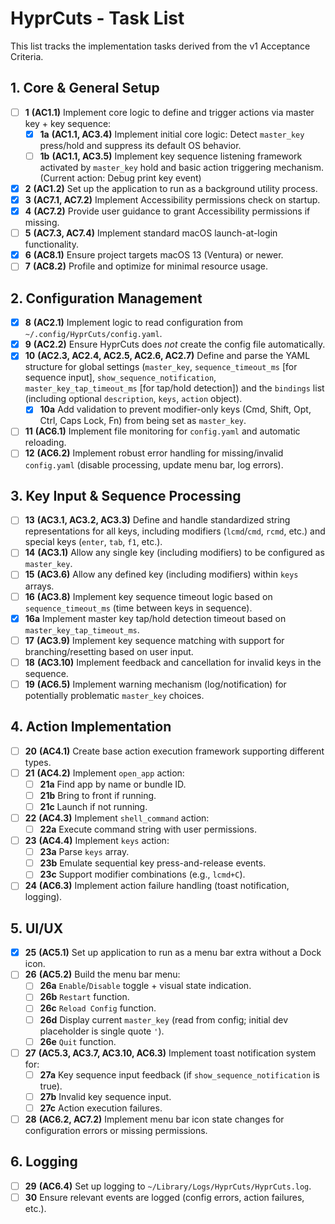 # HyprCuts - Task List

This list tracks the implementation tasks derived from the v1 Acceptance Criteria.

## 1. Core & General Setup

- [ ] **1** **(AC1.1)** Implement core logic to define and trigger actions via master key + key sequence:
  - [x] **1a** **(AC1.1, AC3.4)** Implement initial core logic: Detect `master_key` press/hold and suppress its default OS behavior.
  - [ ] **1b** **(AC1.1, AC3.5)** Implement key sequence listening framework activated by `master_key` hold and basic action triggering mechanism. (Current action: Debug print key event)
- [x] **2** **(AC1.2)** Set up the application to run as a background utility process.
- [x] **3** **(AC7.1, AC7.2)** Implement Accessibility permissions check on startup.
- [x] **4** **(AC7.2)** Provide user guidance to grant Accessibility permissions if missing.
- [ ] **5** **(AC7.3, AC7.4)** Implement standard macOS launch-at-login functionality.
- [x] **6** **(AC8.1)** Ensure project targets macOS 13 (Ventura) or newer.
- [ ] **7** **(AC8.2)** Profile and optimize for minimal resource usage.

## 2. Configuration Management

- [x] **8** **(AC2.1)** Implement logic to read configuration from `~/.config/HyprCuts/config.yaml`.
- [x] **9** **(AC2.2)** Ensure HyprCuts does _not_ create the config file automatically.
- [x] **10** **(AC2.3, AC2.4, AC2.5, AC2.6, AC2.7)** Define and parse the YAML structure for global settings (`master_key`, `sequence_timeout_ms` [for sequence input], `show_sequence_notification`, `master_key_tap_timeout_ms` [for tap/hold detection]) and the `bindings` list (including optional `description`, `keys`, `action` object).
  - [x] **10a** Add validation to prevent modifier-only keys (Cmd, Shift, Opt, Ctrl, Caps Lock, Fn) from being set as `master_key`.
- [ ] **11** **(AC6.1)** Implement file monitoring for `config.yaml` and automatic reloading.
- [ ] **12** **(AC6.2)** Implement robust error handling for missing/invalid `config.yaml` (disable processing, update menu bar, log errors).

## 3. Key Input & Sequence Processing

- [ ] **13** **(AC3.1, AC3.2, AC3.3)** Define and handle standardized string representations for all keys, including modifiers (`lcmd`/`cmd`, `rcmd`, etc.) and special keys (`enter`, `tab`, `f1`, etc.).
- [ ] **14** **(AC3.1)** Allow any single key (including modifiers) to be configured as `master_key`.
- [ ] **15** **(AC3.6)** Allow any defined key (including modifiers) within `keys` arrays.
- [ ] **16** **(AC3.8)** Implement key sequence timeout logic based on `sequence_timeout_ms` (time between keys in sequence).
- [x] **16a** Implement master key tap/hold detection timeout based on `master_key_tap_timeout_ms`.
- [ ] **17** **(AC3.9)** Implement key sequence matching with support for branching/resetting based on user input.
- [ ] **18** **(AC3.10)** Implement feedback and cancellation for invalid keys in the sequence.
- [ ] **19** **(AC6.5)** Implement warning mechanism (log/notification) for potentially problematic `master_key` choices.

## 4. Action Implementation

- [ ] **20** **(AC4.1)** Create base action execution framework supporting different types.
- [ ] **21** **(AC4.2)** Implement `open_app` action:
  - [ ] **21a** Find app by name or bundle ID.
  - [ ] **21b** Bring to front if running.
  - [ ] **21c** Launch if not running.
- [ ] **22** **(AC4.3)** Implement `shell_command` action:
  - [ ] **22a** Execute command string with user permissions.
- [ ] **23** **(AC4.4)** Implement `keys` action:
  - [ ] **23a** Parse `keys` array.
  - [ ] **23b** Emulate sequential key press-and-release events.
  - [ ] **23c** Support modifier combinations (e.g., `lcmd+C`).
- [ ] **24** **(AC6.3)** Implement action failure handling (toast notification, logging).

## 5. UI/UX

- [x] **25** **(AC5.1)** Set up application to run as a menu bar extra without a Dock icon.
- [ ] **26** **(AC5.2)** Build the menu bar menu:
  - [ ] **26a** `Enable`/`Disable` toggle + visual state indication.
  - [ ] **26b** `Restart` function.
  - [ ] **26c** `Reload Config` function.
  - [ ] **26d** Display current `master_key` (read from config; initial dev placeholder is single quote `'`).
  - [ ] **26e** `Quit` function.
- [ ] **27** **(AC5.3, AC3.7, AC3.10, AC6.3)** Implement toast notification system for:
  - [ ] **27a** Key sequence input feedback (if `show_sequence_notification` is true).
  - [ ] **27b** Invalid key sequence input.
  - [ ] **27c** Action execution failures.
- [ ] **28** **(AC6.2, AC7.2)** Implement menu bar icon state changes for configuration errors or missing permissions.

## 6. Logging

- [ ] **29** **(AC6.4)** Set up logging to `~/Library/Logs/HyprCuts/HyprCuts.log`.
- [ ] **30** Ensure relevant events are logged (config errors, action failures, etc.).
